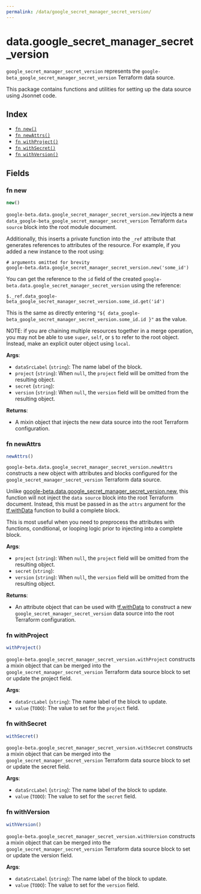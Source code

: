 ```yaml
---
permalink: /data/google_secret_manager_secret_version/
---
```


# data.google_secret_manager_secret_version

`google_secret_manager_secret_version` represents the `google-beta_google_secret_manager_secret_version` Terraform data source.



This package contains functions and utilities for setting up the data source using Jsonnet code.


## Index

* [`fn new()`](#fn-new)
* [`fn newAttrs()`](#fn-newattrs)
* [`fn withProject()`](#fn-withproject)
* [`fn withSecret()`](#fn-withsecret)
* [`fn withVersion()`](#fn-withversion)

## Fields

### fn new

```ts
new()
```


`google-beta.data.google_secret_manager_secret_version.new` injects a new `data_google-beta_google_secret_manager_secret_version` Terraform `data source`
block into the root module document.

Additionally, this inserts a private function into the `_ref` attribute that generates references to attributes of the
resource. For example, if you added a new instance to the root using:

    # arguments omitted for brevity
    google-beta.data.google_secret_manager_secret_version.new('some_id')

You can get the reference to the `id` field of the created `google-beta.data.google_secret_manager_secret_version` using the reference:

    $._ref.data_google-beta_google_secret_manager_secret_version.some_id.get('id')

This is the same as directly entering `"${ data_google-beta_google_secret_manager_secret_version.some_id.id }"` as the value.

NOTE: if you are chaining multiple resources together in a merge operation, you may not be able to use `super`, `self`,
or `$` to refer to the root object. Instead, make an explicit outer object using `local`.

**Args**:
  - `dataSrcLabel` (`string`): The name label of the block.
  - `project` (`string`):  When `null`, the `project` field will be omitted from the resulting object.
  - `secret` (`string`): 
  - `version` (`string`):  When `null`, the `version` field will be omitted from the resulting object.

**Returns**:
- A mixin object that injects the new data source into the root Terraform configuration.


### fn newAttrs

```ts
newAttrs()
```


`google-beta.data.google_secret_manager_secret_version.newAttrs` constructs a new object with attributes and blocks configured for the `google_secret_manager_secret_version`
Terraform data source.

Unlike [google-beta.data.google_secret_manager_secret_version.new](#fn-googlesecretmanagersecretversionnew), this function will not inject the `data source`
block into the root Terraform document. Instead, this must be passed in as the `attrs` argument for the
[tf.withData](https://github.com/tf-libsonnet/core/tree/main/docs#fn-withdata) function to build a complete block.

This is most useful when you need to preprocess the attributes with functions, conditional, or looping logic prior to
injecting into a complete block.

**Args**:
  - `project` (`string`):  When `null`, the `project` field will be omitted from the resulting object.
  - `secret` (`string`): 
  - `version` (`string`):  When `null`, the `version` field will be omitted from the resulting object.

**Returns**:
  - An attribute object that can be used with [tf.withData](https://github.com/tf-libsonnet/core/tree/main/docs#fn-withdata) to construct a new `google_secret_manager_secret_version` data source into the root Terraform configuration.


### fn withProject

```ts
withProject()
```

`google-beta.google_secret_manager_secret_version.withProject` constructs a mixin object that can be merged into the `google_secret_manager_secret_version`
Terraform data source block to set or update the project field.



**Args**:
  - `dataSrcLabel` (`string`): The name label of the block to update.
  - `value` (`TODO`): The value to set for the `project` field.


### fn withSecret

```ts
withSecret()
```

`google-beta.google_secret_manager_secret_version.withSecret` constructs a mixin object that can be merged into the `google_secret_manager_secret_version`
Terraform data source block to set or update the secret field.



**Args**:
  - `dataSrcLabel` (`string`): The name label of the block to update.
  - `value` (`TODO`): The value to set for the `secret` field.


### fn withVersion

```ts
withVersion()
```

`google-beta.google_secret_manager_secret_version.withVersion` constructs a mixin object that can be merged into the `google_secret_manager_secret_version`
Terraform data source block to set or update the version field.



**Args**:
  - `dataSrcLabel` (`string`): The name label of the block to update.
  - `value` (`TODO`): The value to set for the `version` field.
